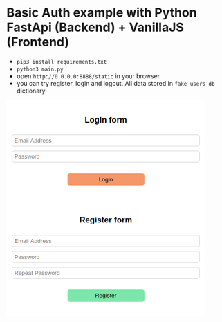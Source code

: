# Basic Auth example with Python FastApi (Backend) + VanillaJS (Frontend)
- `pip3 install requirements.txt`
- `python3 main.py`
- open `http://0.0.0.0:8888/static` in your browser
- you can try register, login and logout. All data stored in `fake_users_db` dictionary

![screenshot](screenshot.png)
